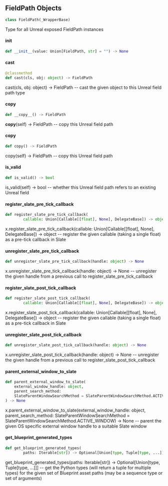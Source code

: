 ## FieldPath Objects

```python
class FieldPath(_WrapperBase)
```

Type for all Unreal exposed FieldPath instances

<a id="unreal.FieldPath.__init__"></a>

#### __init__

```python
def __init__(value: Union[FieldPath, str] = "") -> None
```

<a id="unreal.FieldPath.cast"></a>

#### cast

```python
@classmethod
def cast(cls, obj: object) -> FieldPath
```

cast(cls, obj: object) -> FieldPath -- cast the given object to this Unreal field path type

<a id="unreal.FieldPath.__copy__"></a>

#### __copy__

```python
def __copy__() -> FieldPath
```

__copy__(self) -> FieldPath -- copy this Unreal field path

<a id="unreal.FieldPath.copy"></a>

#### copy

```python
def copy() -> FieldPath
```

copy(self) -> FieldPath -- copy this Unreal field path

<a id="unreal.FieldPath.is_valid"></a>

#### is_valid

```python
def is_valid() -> bool
```

is_valid(self) -> bool -- whether this Unreal field path refers to an existing Unreal field

<a id="unreal.register_slate_pre_tick_callback"></a>

#### register_slate_pre_tick_callback

```python
def register_slate_pre_tick_callback(
        callable: Union[Callable[[float], None], DelegateBase]) -> object
```

x.register_slate_pre_tick_callback(callable: Union[Callable[[float], None], DelegateBase]) -> object -- register the given callable (taking a single float) as a pre-tick callback in Slate

<a id="unreal.unregister_slate_pre_tick_callback"></a>

#### unregister_slate_pre_tick_callback

```python
def unregister_slate_pre_tick_callback(handle: object) -> None
```

x.unregister_slate_pre_tick_callback(handle: object) -> None -- unregister the given handle from a previous call to register_slate_pre_tick_callback

<a id="unreal.register_slate_post_tick_callback"></a>

#### register_slate_post_tick_callback

```python
def register_slate_post_tick_callback(
        callable: Union[Callable[[float], None], DelegateBase]) -> object
```

x.register_slate_post_tick_callback(callable: Union[Callable[[float], None], DelegateBase]) -> object -- register the given callable (taking a single float) as a pre-tick callback in Slate

<a id="unreal.unregister_slate_post_tick_callback"></a>

#### unregister_slate_post_tick_callback

```python
def unregister_slate_post_tick_callback(handle: object) -> None
```

x.unregister_slate_post_tick_callback(handle: object) -> None -- unregister the given handle from a previous call to register_slate_post_tick_callback

<a id="unreal.parent_external_window_to_slate"></a>

#### parent_external_window_to_slate

```python
def parent_external_window_to_slate(
    external_window_handle: object,
    parent_search_method:
    SlateParentWindowSearchMethod = SlateParentWindowSearchMethod.ACTIVE_WINDOW
) -> None
```

x.parent_external_window_to_slate(external_window_handle: object, parent_search_method: SlateParentWindowSearchMethod = SlateParentWindowSearchMethod.ACTIVE_WINDOW) -> None -- parent the given OS specific external window handle to a suitable Slate window

<a id="unreal.get_blueprint_generated_types"></a>

#### get_blueprint_generated_types

```python
def get_blueprint_generated_types(
        paths: Iterable[str]) -> Optional[Union[type, Tuple[type, ...]]]
```

get_blueprint_generated_types(paths: Iterable[str]) -> Optional[Union[type, Tuple[type, ...]]] -- get the Python types (will return a tuple for multiple types) for the given set of Blueprint asset paths (may be a sequence type or set of arguments)

<a id="unreal.ActorIterator"></a>
